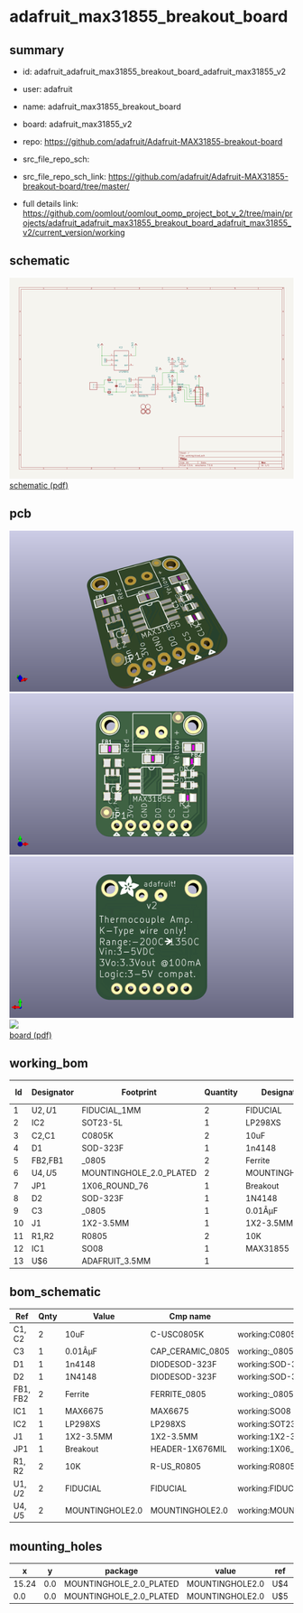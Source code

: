 # adafruit_max31855_breakout_board
 
## summary 
* id: adafruit_adafruit_max31855_breakout_board_adafruit_max31855_v2
* user: adafruit
* name: adafruit_max31855_breakout_board
* board: adafruit_max31855_v2
* repo: https://github.com/adafruit/Adafruit-MAX31855-breakout-board



* src_file_repo_sch: 
* src_file_repo_sch_link: https://github.com/adafruit/Adafruit-MAX31855-breakout-board/tree/master/
* full details link: https://github.com/oomlout/oomlout_oomp_project_bot_v_2/tree/main/projects/adafruit_adafruit_max31855_breakout_board_adafruit_max31855_v2/current_version/working  

## schematic  
![](working_schematic_600.png)  
[schematic (pdf)](working_schematic.pdf) 






















## pcb  
![](working_3d_600.png) 
![](working_3d_front_600.png)  
![](working_3d_back_600.png)  
![](working_600.png)  
[board (pdf)](working.pdf)  

## working_bom
| Id | Designator | Footprint | Quantity | Designation | Supplier and ref |  | None | 
| --- | --- | --- | --- | --- | --- | --- | --- | 
| 1 | U$2,U$1 | FIDUCIAL_1MM | 2 | FIDUCIAL |  |  | [''] | 
| 2 | IC2 | SOT23-5L | 1 | LP298XS |  |  | [''] | 
| 3 | C2,C1 | C0805K | 2 | 10uF |  |  | [''] | 
| 4 | D1 | SOD-323F | 1 | 1n4148 |  |  | [''] | 
| 5 | FB2,FB1 | _0805 | 2 | Ferrite |  |  | [''] | 
| 6 | U$4,U$5 | MOUNTINGHOLE_2.0_PLATED | 2 | MOUNTINGHOLE2.0 |  |  | [''] | 
| 7 | JP1 | 1X06_ROUND_76 | 1 | Breakout |  |  | [''] | 
| 8 | D2 | SOD-323F | 1 | 1N4148 |  |  | [''] | 
| 9 | C3 | _0805 | 1 | 0.01ÂµF |  |  | [''] | 
| 10 | J1 | 1X2-3.5MM | 1 | 1X2-3.5MM |  |  | [''] | 
| 11 | R1,R2 | R0805 | 2 | 10K |  |  | [''] | 
| 12 | IC1 | SO08 | 1 | MAX31855 |  |  | [''] | 
| 13 | U$6 | ADAFRUIT_3.5MM | 1 |  |  |  | [''] | 


## bom_schematic
| Ref | Qnty | Value | Cmp name | Footprint | Description | Vendor | DNP | 
| --- | --- | --- | --- | --- | --- | --- | --- | 
| C1, C2 | 2 | 10uF | C-USC0805K | working:C0805K |  |  |  | 
| C3 | 1 | 0.01ÂµF | CAP_CERAMIC_0805 | working:_0805 |  |  |  | 
| D1 | 1 | 1n4148 | DIODESOD-323F | working:SOD-323F |  |  |  | 
| D2 | 1 | 1N4148 | DIODESOD-323F | working:SOD-323F |  |  |  | 
| FB1, FB2 | 2 | Ferrite | FERRITE_0805 | working:_0805 |  |  |  | 
| IC1 | 1 | MAX6675 | MAX6675 | working:SO08 |  |  |  | 
| IC2 | 1 | LP298XS | LP298XS | working:SOT23-5L |  |  |  | 
| J1 | 1 | 1X2-3.5MM | 1X2-3.5MM | working:1X2-3.5MM |  |  |  | 
| JP1 | 1 | Breakout | HEADER-1X676MIL | working:1X06_ROUND_76 |  |  |  | 
| R1, R2 | 2 | 10K | R-US_R0805 | working:R0805 |  |  |  | 
| U$1, U$2 | 2 | FIDUCIAL | FIDUCIAL | working:FIDUCIAL_1MM |  |  |  | 
| U$4, U$5 | 2 | MOUNTINGHOLE2.0 | MOUNTINGHOLE2.0 | working:MOUNTINGHOLE_2.0_PLATED |  |  |  | 


## mounting_holes
| x | y | package | value | ref | size | 
| --- | --- | --- | --- | --- | --- | 
| 15.24 | 0.0 | MOUNTINGHOLE_2.0_PLATED | MOUNTINGHOLE2.0 | U$4 | m3 | 
| 0.0 | 0.0 | MOUNTINGHOLE_2.0_PLATED | MOUNTINGHOLE2.0 | U$5 | m3 | 


